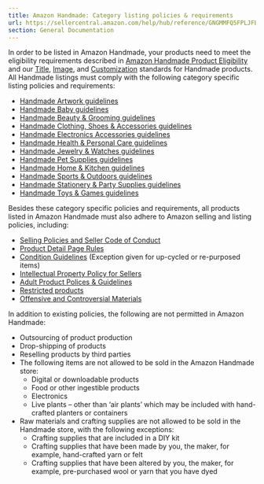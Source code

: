 ```yaml
---
title: Amazon Handmade: Category listing policies & requirements
url: https://sellercentral.amazon.com/help/hub/reference/GNGMMFQ5FPLJFBJP
section: General Documentation
---
```


In order to be listed in Amazon Handmade, your products need to meet the
eligibility requirements described in [Amazon Handmade Product
Eligibility](/gp/help/G201817090) and our [Title](/gp/help/GRLUNACJV3JB23G2),
[Image](/gp/help/GNRP6DDJV79DUHRD), and [Customization](/gp/help/G201817850)
standards for Handmade products. All Handmade listings must comply with the
following category specific listing policies and requirements:

  * [Handmade Artwork guidelines](/gp/help/GW5Y4K4TBPVLLNQX)
  * [Handmade Baby guidelines](/gp/help/GDLH7JE6U8WXKCFH)
  * [Handmade Beauty & Grooming guidelines](/gp/help/G202102450)
  * [Handmade Clothing, Shoes & Accessories guidelines](/gp/help/G202175100)
  * [Handmade Electronics Accessories guidelines](/gp/help/GVQT5YS63MG8TJW4)
  * [Handmade Health & Personal Care guidelines](/gp/help/GQEW7ZE8DX838YG4)
  * [Handmade Jewelry & Watches guidelines](/gp/help/G201817790)
  * [Handmade Pet Supplies guidelines](/gp/help/G202102470)
  * [Handmade Home & Kitchen guidelines](/gp/help/GVA9JWUJ37GWA57B)
  * [Handmade Sports & Outdoors guidelines](/gp/help/GNBPK6NFHKZJ66U3)
  * [Handmade Stationery & Party Supplies guidelines](/gp/help/GSEBFHFCAWN43DUH)
  * [Handmade Toys & Games guidelines](/gp/help/GZ9D44DRSKGCYAJ7)

Besides these category specific policies and requirements, all products listed
in Amazon Handmade must also adhere to Amazon selling and listing policies,
including:

  * [Selling Policies and Seller Code of Conduct](/gp/help/G1801)
  * [Product Detail Page Rules](/gp/help/G200390640)
  * [Condition Guidelines](/gp/help/G200339950) (Exception given for up-cycled or re-purposed items)
  * [Intellectual Property Policy for Sellers](/gp/help/G201361070)
  * [Adult Product Polices & Guidelines](/gp/help/G200339940)
  * [Restricted products](/gp/help/G200164330)
  * [Offensive and Controversial Materials](/gp/help/G200164670)

In addition to existing policies, the following are not permitted in Amazon
Handmade:

  * Outsourcing of product production
  * Drop-shipping of products
  * Reselling products by third parties
  * The following items are not allowed to be sold in the Amazon Handmade store:
    * Digital or downloadable products
    * Food or other ingestible products
    * Electronics
    * Live plants – other than ‘air plants’ which may be included with hand-crafted planters or containers
  * Raw materials and crafting supplies are not allowed to be sold in the Handmade store, with the following exceptions:
    * Crafting supplies that are included in a DIY kit
    * Crafting supplies that have been made by you, the maker, for example, hand-crafted yarn or felt
    * Crafting supplies that have been altered by you, the maker, for example, pre-purchased wool or yarn that you have dyed

